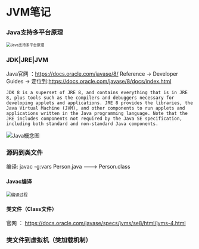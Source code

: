 # JVM笔记

### Java支持多平台原理

<img src="https://imgs-seven.vercel.app/JVM/java多平台原理.jpg" alt="Java支持多平台原理" style="zoom:70%;" />

### JDK|JRE|JVM

Java官网 ：https://docs.oracle.com/javase/8/
Reference -> Developer Guides -> 定位到:https://docs.oracle.com/javase/8/docs/index.html  

~~~
JDK 8 is a superset of JRE 8, and contains everything that is in JRE 8, plus tools such as the compilers and debuggers necessary for developing applets and applications. JRE 8 provides the libraries, the Java Virtual Machine (JVM), and other components to run applets and applications written in the Java programming language. Note that the JRE includes components not required by the Java SE specification, including both standard and non-standard Java components.
~~~

![Java概念图](https://imgs-seven.vercel.app/JVM/JavaConceptualDiagram.PNG)

###   源码到类文件  

  编译: javac -g:vars Person.java ---> Person.class  

#### Javac编译

<img src="https://imgs-seven.vercel.app/JVM/编译过程.jpg" alt="编译过程" style="zoom:80%;" />

#### 类文件（Class文件）

官网 ： https://docs.oracle.com/javase/specs/jvms/se8/html/jvms-4.html  

### 类文件到虚拟机（类加载机制）
